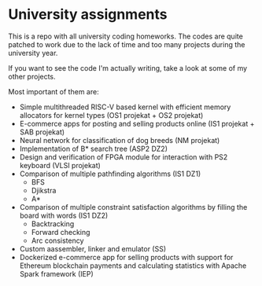 # University assignments

This is a repo with all university coding homeworks. 
The codes are quite patched to work due to the lack 
of time and too many projects during the university year.

If you want to see the code I'm actually writing, 
take a look at some of my other projects.

Most important of them are:
- Simple multithreaded RISC-V based kernel with efficient 
memory allocators for kernel types (OS1 projekat + OS2 projekat)
- E-commerce apps for posting and selling products
online (IS1 projekat + SAB projekat)
- Neural network for classification of dog breeds (NM projekat)
- Implementation of B* search tree (ASP2 DZ2)
- Design and verification of FPGA module for
interaction with PS2 keyboard (VLSI projekat)
- Comparison of multiple pathfinding algorithms (IS1 DZ1)
	- BFS
	- Djikstra
	- A*
- Comparison of multiple constraint satisfaction algorithms by 
filling the board with words (IS1 DZ2)
	- Backtracking
	- Forward checking
	- Arc consistency
- Custom aassembler, linker and emulator (SS)
- Dockerized e-commerce app for selling products with support 
for Ethereum blockchain payments and calculating statistics
with Apache Spark framework (IEP)
